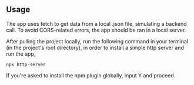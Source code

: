 ## Usage

The app uses fetch to get data from a local .json file, simulating a backend call. To avoid CORS-related errors, the app should be ran in a local server.


After pulling the project locally, run the following command in your terminal (in the project's root directory), in order to install a simple http server and run the app,

```console
npx http-server
```

If you're asked to install the npm plugin globally, input Y and proceed.
